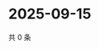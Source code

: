 # 2025-09-15

共 0 条

<!-- BEGIN ZHIHUVIDEO -->
<!-- 最后更新时间 Mon Sep 15 2025 16:15:48 GMT+0800 (China Standard Time) -->

<!-- END ZHIHUVIDEO -->
